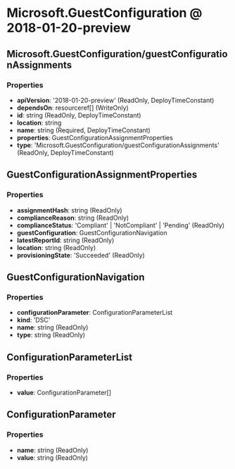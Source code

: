 # Microsoft.GuestConfiguration @ 2018-01-20-preview

## Microsoft.GuestConfiguration/guestConfigurationAssignments
### Properties
* **apiVersion**: '2018-01-20-preview' (ReadOnly, DeployTimeConstant)
* **dependsOn**: resourceref[] (WriteOnly)
* **id**: string (ReadOnly, DeployTimeConstant)
* **location**: string
* **name**: string (Required, DeployTimeConstant)
* **properties**: GuestConfigurationAssignmentProperties
* **type**: 'Microsoft.GuestConfiguration/guestConfigurationAssignments' (ReadOnly, DeployTimeConstant)

## GuestConfigurationAssignmentProperties
### Properties
* **assignmentHash**: string (ReadOnly)
* **complianceReason**: string (ReadOnly)
* **complianceStatus**: 'Compliant' | 'NotCompliant' | 'Pending' (ReadOnly)
* **guestConfiguration**: GuestConfigurationNavigation
* **latestReportId**: string (ReadOnly)
* **location**: string (ReadOnly)
* **provisioningState**: 'Succeeded' (ReadOnly)

## GuestConfigurationNavigation
### Properties
* **configurationParameter**: ConfigurationParameterList
* **kind**: 'DSC'
* **name**: string (ReadOnly)
* **type**: string (ReadOnly)

## ConfigurationParameterList
### Properties
* **value**: ConfigurationParameter[]

## ConfigurationParameter
### Properties
* **name**: string (ReadOnly)
* **value**: string (ReadOnly)

